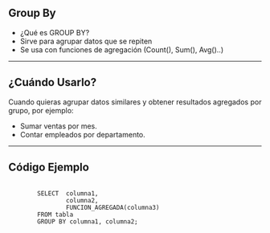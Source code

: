 ## Group By

- ¿Qué es GROUP BY?
- Sirve para agrupar datos que se repiten
- Se usa con funciones de agregación (Count(), Sum(), Avg()..)

---

## ¿Cuándo Usarlo?

Cuando quieras agrupar datos similares y obtener resultados agregados por grupo, por ejemplo:

- Sumar ventas por mes.
- Contar empleados por departamento.

---

## Código Ejemplo

<section data-auto-animate>
	<pre data-id="code-animation">
    <code class="hljs sql" data-trim data-line-numbers>
		SELECT  columna1, 
                columna2, 
                FUNCION_AGREGADA(columna3)
        FROM tabla
        GROUP BY columna1, columna2;
	</code></pre>
</section>